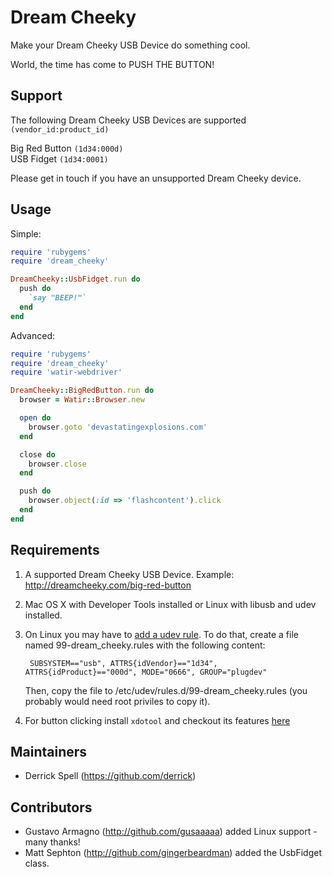 # Dream Cheeky

Make your Dream Cheeky USB Device do something cool.

World, the time has come to PUSH THE BUTTON!

## Support
The following Dream Cheeky USB Devices are supported `(vendor_id:product_id)`

Big Red Button ``(1d34:000d)``  
USB Fidget ``(1d34:0001)``  

Please get in touch if you have an unsupported Dream Cheeky device.

## Usage

Simple:

```ruby
require 'rubygems'
require 'dream_cheeky'

DreamCheeky::UsbFidget.run do
  push do
    `say "BEEP!"`
  end
end
```

Advanced:

```ruby
require 'rubygems'
require 'dream_cheeky'
require 'watir-webdriver'

DreamCheeky::BigRedButton.run do
  browser = Watir::Browser.new

  open do
    browser.goto 'devastatingexplosions.com'
  end

  close do
    browser.close
  end

  push do
    browser.object(:id => 'flashcontent').click
  end
end
```

## Requirements

1. A supported Dream Cheeky USB Device. Example: http://dreamcheeky.com/big-red-button

2. Mac OS X with Developer Tools installed or Linux with libusb and udev installed.

3. On Linux you may have to 
   [add a udev rule](http://reactivated.net/writing_udev_rules.html). To do that,
   create a file named 99-dream_cheeky.rules with the following content:
   
        SUBSYSTEM=="usb", ATTRS{idVendor}=="1d34", ATTRS{idProduct}=="000d", MODE="0666", GROUP="plugdev"
   
   Then, copy the file to /etc/udev/rules.d/99-dream_cheeky.rules (you probably would 
   need root priviles to copy it).
4. For button clicking install `xdotool` and checkout its features [here](http://www.semicomplete.com/projects/xdotool/xdotool.xhtml)

## Maintainers

* Derrick Spell (https://github.com/derrick)

## Contributors

* Gustavo Armagno (http://github.com/gusaaaaa) added Linux support - many thanks!
* Matt Sephton (http://github.com/gingerbeardman) added the UsbFidget class.


